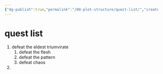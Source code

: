 ```yaml
---
{"dg-publish":true,"permalink":"/08-plot-structure/quest-list/","created":"2025-02-20T09:36:19.848-06:00","updated":"2025-02-20T09:39:27.356-06:00"}
---
```


# quest list
1. defeat the eldest triumvirate
	1. defeat the flesh
	2. defeat the pattern
	3. defeat chaos
2. 